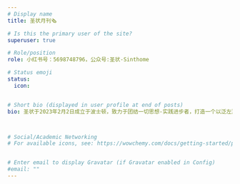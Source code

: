 ```yaml
---
# Display name
title: 圣状月刊🗞️

# Is this the primary user of the site?
superuser: true

# Role/position
role: 小红书号：5698748796，公众号:圣状-Sinthome

# Status emoji
status:
  icon: 


# Short bio (displayed in user profile at end of posts)
bio: 圣状于2023年2月2日成立于波士顿，致力于团结一切思想-实践进步者，打造一个以泛左翼意识形态基础的分析师社区，并进一步促进经济活动的实践。



# Social/Academic Networking
# For available icons, see: https://wowchemy.com/docs/getting-started/page-builder/#icons


# Enter email to display Gravatar (if Gravatar enabled in Config)
#email: ""
---
```


